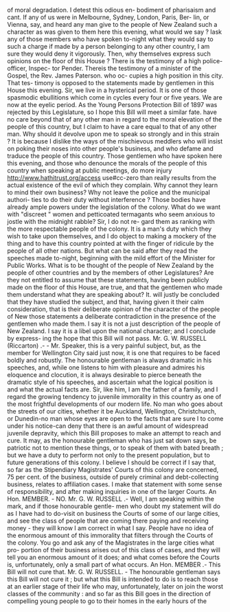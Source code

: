of moral degradation. I detest this odious en- bodiment of pharisaism and cant. If any of us were in Melbourne, Sydney, London, Paris, Ber- lin, or Vienna, say, and heard any man give to the people of New Zealand such a character as was given to them here this evening, what would we say ? Iask any of those members who have spoken to-night what they would say to such a charge if made by a person belonging to any other country, I am sure they would deny it vigorously. Then, why themselves express such opinions on the floor of this House ? There is the testimony of a high police-officer, Inspec- tor Pender. Thereis the testimony of a minister of the Gospel, the Rev. James Paterson. who oc- cupies a high position in this city. That tes- timony is opposed to the statements made by gentlemen in this House this evening. Sir, we live in a hysterical period. It is one of those spasmodic ebullitions which come in cycles every four or five years. We are now at the eyelic period. As the Young Persons Protection Bill of 1897 was rejected by this Legislature, so I hope this Bill will meet a similar fate. have no care beyond that of any other man in regard to the moral elevation of the people of this country, but I claim to have a care equal to that of any other man. Why should it devolve upon me to speak so strongly and in this strain ? It is because I dislike the ways of the mischievous meddlers who will insist on poking their noses into other people's business, and who defame and traduce the people of this country. Those gentlemen who have spoken here this evening, and those who denounce the morals of the people of this country when speaking at public meetings, do more injury http://www.hathitrust.org/access use#cc-zero than really results from the actual existence of the evil of which they complain. Why cannot they learn to mind their own business? Why not leave the police and the municipal authori- ties to do their duty without interference ? Those bodies have already ample powers under the legislation of the colony. What do we want with "discreet " women and petticoated termagants who seem anxious to jostle with the midnight rabble? Sir, I do not re- gard them as ranking with the more respectable people of the colony. It is a man's duty which they wish to take upon themselves, and I do object to making a mockery of the thing and to have this country pointed at with the finger of ridicule by the people of all other nations. But what can be said after they read the speeches made to-night, beginning with the mild effort of the Minister for Public Works. What is to be thought of the people of New Zealand by the people of other countries and by the members of other Legislatures? Are they not entitled to assume that these statements, having been publicly made on the floor of this House, are true, and that the gentlemen who made them understand what they are speaking about? It. will justly be concluded that they have studied the subject, and that, having given it their calm consideration, that is their deliberate opinion of the character of the people of New those statements a deliberate contradiction in the presence of the gentlemen who made them. I say it is not a just description of the people of New Zealand. I say it is a libel upon the national character; and I conclude by express- ing the hope that this Bill will not pass. Mr. G. W. RUSSELL (Riccarton) .- - Mr. Speaker, this is a very painful subject, but, as the member for Wellington City said just now, it is one that requires to be faced boldly and robustly. The honourable gentleman is always dramatic in his speeches, and, while one listens to him with pleasure and admires his eloquence and clocution, it is always desirable to pierce beneath the dramatic style of his speeches, and ascertain what the logical position is and what the actual facts are. Sir, like him, I am the father of a family, and I regard the growing tendency to juvenile immorality in this country as one of the most frightful developments of our modern life. No man who goes about the streets of our cities, whether it be Auckland, Wellington, Christchurch, or Dunedin-no man whose eyes are open to the facts that are sure I to come under his notice-can deny that there is an awful amount of widespread juvenile depravity, which this Bill proposes to make an attempt to reach and cure. It may, as the honourable gentleman who has just sat down says, be patriotic not to mention these things, or to speak of them with bated breath ; but we have a duty to perform not only to the present population, but to future generations of this colony. I believe I should be correct if I say that, so far as the Stipendiary Magistrates' Courts of this colony are concerned, 75 per cent. of the business, outside of purely criminal and debt-collecting business, relates to affiliation cases. I make that statement with some sense of responsibility, and after making inquiries in one of the larger Courts. An Hon. MEMBER. - NO. Mr. G. W. RUSSELL .- Well, I am speaking within the mark, and if those honourable gentle- men who doubt my statement will do as I have had to do-visit on business the Courts of some of our large cities, and see the class of people that are coming there paying and receiving money - they will know I am correct in what I say. People have no idea of the enormous amount of this immorality that filters through the Courts of the colony. You go and ask any of the Magistrates in the large cities what pro- portion of their business arises out of this class of cases, and they will tell you an enormous amount of it does; and what comes before the Courts is, unfortunately, only a small part of what occurs. An Hon. MEMBER .- This Bill will not cure that. Mr. G. W. RUSSELL. - The honourable gentleman says this Bill will not cure it ; but what this Bill is intended to do is to reach those at an earlier stage of their life who may, unfortunately, later on join the worst classes of the community : and so far as this Bill goes in the direction of compelling young people to go to their homes in the early hours of the 